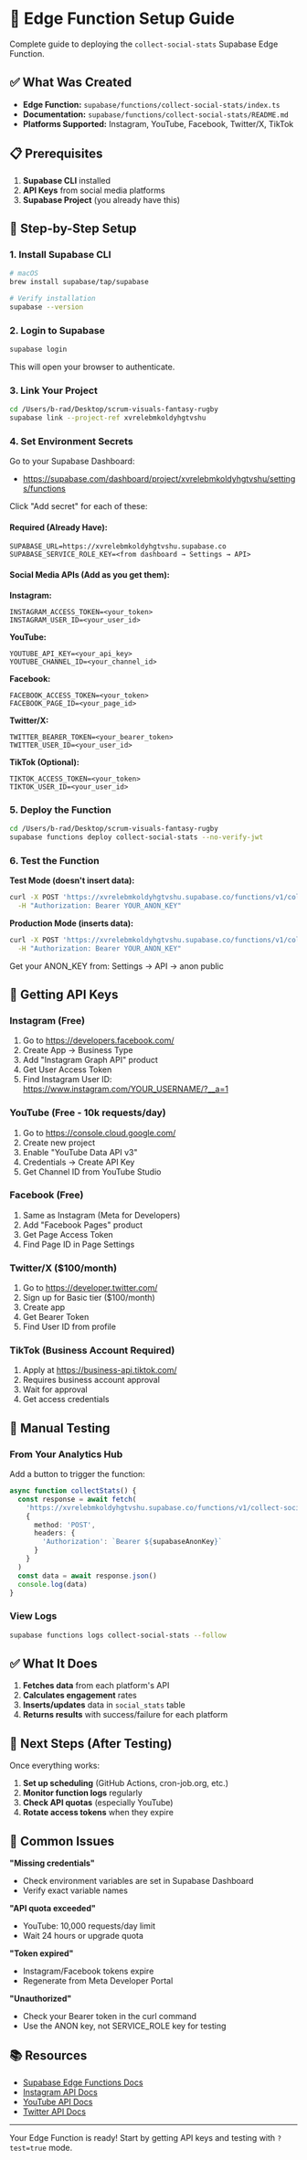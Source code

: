 # 🚀 Edge Function Setup Guide

Complete guide to deploying the `collect-social-stats` Supabase Edge Function.

## ✅ What Was Created

- **Edge Function:** `supabase/functions/collect-social-stats/index.ts`
- **Documentation:** `supabase/functions/collect-social-stats/README.md`
- **Platforms Supported:** Instagram, YouTube, Facebook, Twitter/X, TikTok

## 📋 Prerequisites

1. **Supabase CLI** installed
2. **API Keys** from social media platforms
3. **Supabase Project** (you already have this)

## 🔧 Step-by-Step Setup

### 1. Install Supabase CLI

```bash
# macOS
brew install supabase/tap/supabase

# Verify installation
supabase --version
```

### 2. Login to Supabase

```bash
supabase login
```

This will open your browser to authenticate.

### 3. Link Your Project

```bash
cd /Users/b-rad/Desktop/scrum-visuals-fantasy-rugby
supabase link --project-ref xvrelebmkoldyhgtvshu
```

### 4. Set Environment Secrets

Go to your Supabase Dashboard:
- https://supabase.com/dashboard/project/xvrelebmkoldyhgtvshu/settings/functions

Click "Add secret" for each of these:

#### Required (Already Have):
```
SUPABASE_URL=https://xvrelebmkoldyhgtvshu.supabase.co
SUPABASE_SERVICE_ROLE_KEY=<from dashboard → Settings → API>
```

#### Social Media APIs (Add as you get them):

**Instagram:**
```
INSTAGRAM_ACCESS_TOKEN=<your_token>
INSTAGRAM_USER_ID=<your_user_id>
```

**YouTube:**
```
YOUTUBE_API_KEY=<your_api_key>
YOUTUBE_CHANNEL_ID=<your_channel_id>
```

**Facebook:**
```
FACEBOOK_ACCESS_TOKEN=<your_token>
FACEBOOK_PAGE_ID=<your_page_id>
```

**Twitter/X:**
```
TWITTER_BEARER_TOKEN=<your_bearer_token>
TWITTER_USER_ID=<your_user_id>
```

**TikTok (Optional):**
```
TIKTOK_ACCESS_TOKEN=<your_token>
TIKTOK_USER_ID=<your_user_id>
```

### 5. Deploy the Function

```bash
cd /Users/b-rad/Desktop/scrum-visuals-fantasy-rugby
supabase functions deploy collect-social-stats --no-verify-jwt
```

### 6. Test the Function

**Test Mode (doesn't insert data):**
```bash
curl -X POST 'https://xvrelebmkoldyhgtvshu.supabase.co/functions/v1/collect-social-stats?test=true' \
  -H "Authorization: Bearer YOUR_ANON_KEY"
```

**Production Mode (inserts data):**
```bash
curl -X POST 'https://xvrelebmkoldyhgtvshu.supabase.co/functions/v1/collect-social-stats' \
  -H "Authorization: Bearer YOUR_ANON_KEY"
```

Get your ANON_KEY from: Settings → API → anon public

## 🔑 Getting API Keys

### Instagram (Free)
1. Go to https://developers.facebook.com/
2. Create App → Business Type
3. Add "Instagram Graph API" product
4. Get User Access Token
5. Find Instagram User ID: https://www.instagram.com/YOUR_USERNAME/?__a=1

### YouTube (Free - 10k requests/day)
1. Go to https://console.cloud.google.com/
2. Create new project
3. Enable "YouTube Data API v3"
4. Credentials → Create API Key
5. Get Channel ID from YouTube Studio

### Facebook (Free)
1. Same as Instagram (Meta for Developers)
2. Add "Facebook Pages" product
3. Get Page Access Token
4. Find Page ID in Page Settings

### Twitter/X ($100/month)
1. Go to https://developer.twitter.com/
2. Sign up for Basic tier ($100/month)
3. Create app
4. Get Bearer Token
5. Find User ID from profile

### TikTok (Business Account Required)
1. Apply at https://business-api.tiktok.com/
2. Requires business account approval
3. Wait for approval
4. Get access credentials

## 🧪 Manual Testing

### From Your Analytics Hub

Add a button to trigger the function:

```typescript
async function collectStats() {
  const response = await fetch(
    'https://xvrelebmkoldyhgtvshu.supabase.co/functions/v1/collect-social-stats',
    {
      method: 'POST',
      headers: {
        'Authorization': `Bearer ${supabaseAnonKey}`
      }
    }
  )
  const data = await response.json()
  console.log(data)
}
```

### View Logs

```bash
supabase functions logs collect-social-stats --follow
```

## ✅ What It Does

1. **Fetches data** from each platform's API
2. **Calculates engagement** rates
3. **Inserts/updates** data in `social_stats` table
4. **Returns results** with success/failure for each platform

## 🔄 Next Steps (After Testing)

Once everything works:

1. **Set up scheduling** (GitHub Actions, cron-job.org, etc.)
2. **Monitor function logs** regularly
3. **Check API quotas** (especially YouTube)
4. **Rotate access tokens** when they expire

## 🐛 Common Issues

**"Missing credentials"**
- Check environment variables are set in Supabase Dashboard
- Verify exact variable names

**"API quota exceeded"**
- YouTube: 10,000 requests/day limit
- Wait 24 hours or upgrade quota

**"Token expired"**
- Instagram/Facebook tokens expire
- Regenerate from Meta Developer Portal

**"Unauthorized"**
- Check your Bearer token in the curl command
- Use the ANON key, not SERVICE_ROLE key for testing

## 📚 Resources

- [Supabase Edge Functions Docs](https://supabase.com/docs/guides/functions)
- [Instagram API Docs](https://developers.facebook.com/docs/instagram-api)
- [YouTube API Docs](https://developers.google.com/youtube/v3)
- [Twitter API Docs](https://developer.twitter.com/en/docs/twitter-api)

---

Your Edge Function is ready! Start by getting API keys and testing with `?test=true` mode.

